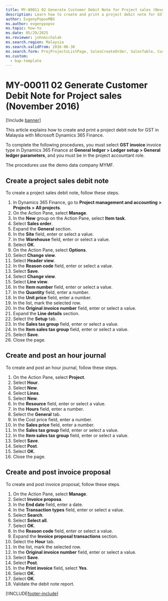 ```yaml
--- 
title: MY-00011 02 Generate Customer Debit Note for Project sales (November 2016)
description: Learn how to create and print a project debit note for GST in Malaysia with Microsoft Dynamics 365 Finance. 
author: EvgenyPopovMBS
ms.author: evgenypopov
ms.topic: how-to
ms.date: 05/29/2025
ms.reviewer: johnmichalak   
ms.search.region: Malaysia
ms.search.validFrom: 2016-06-30
ms.search.form: ProjProjectsListPage, SalesCreateOrder, SalesTable, CustInvoiceJourLookup_MY, TaxGroupLookup, ProjJournalTable, ProjJournalTransEmpl, ResourceLookup, ProjInvoiceProposalCreateLines, ProjInvoiceProposalTransTypeLookup, ProjInvoiceProposalDetail, ProjInvoiceEditLines 
ms.custom: 
  - bap-template
---
```


# MY-00011 02 Generate Customer Debit Note for Project sales (November 2016)

[!include [banner](../../includes/banner.md)]

This article explains how to create and print a project debit note for GST in Malaysia with Microsoft Dynamics 365 Finance. 

To complete the following procedures, you must select **GST invoice** invoice type in Dynamics 365 Finance at **General ledger \> Ledger setup \> General ledger parameters**, and you must be in the project accountant role.

The procedures use the demo data company MYMF.

## Create a project sales debit note

To create a project sales debit note, follow these steps.

1. In Dynamics 365 Finance, go to **Project management and accounting \> Projects \> All projects**.
1. On the Action Pane, select **Manage**.
1. In the **New** group on the Action Pane, select **Item task**.
1. Select **Sales order**.
1. Expand the **General** section.
1. In the **Site** field, enter or select a value.
1. In the **Warehouse** field, enter or select a value.
1. Select **OK**.
1. On the Action Pane, select **Options**.
1. Select **Change view**.
1. Select **Header view**.
1. In the **Reason code** field, enter or select a value.
1. Select **Save**.
1. Select **Change view**.
1. Select **Line view**.
1. In the **Item number** field, enter or select a value.
1. In the **Quantity** field, enter a number.
1. In the **Unit price** field, enter a number.
1. In the list, mark the selected row.
1. In the **Original invoice number** field, enter or select a value.
1. Expand the **Line details** section.
1. Select the **Setup** tab.
1. In the **Sales tax group** field, enter or select a value.
1. In the **Item sales tax group** field, enter or select a value.
1. Select **Save**.
1. Close the page.

## Create and post an hour journal

To create and post an hour journal, follow these steps.

1. On the Action Pane, select **Project**.
1. Select **Hour**.
1. Select **New**.
1. Select **Lines**.
1. Select **New**.
1. In the **Resource** field, enter or select a value.
1. In the **Hours** field, enter a number.
1. Select the **General** tab.
1. In the Cost price field, enter a number.
1. In the **Sales price** field, enter a number.
1. In the **Sales tax group** field, enter or select a value.
1. In the **Item sales tax group** field, enter or select a value.
1. Select **Save**.
1. Select **Post**.
1. Select **OK**.
1. Close the page.

## Create and post invoice proposal

To create and post invoice proposal, follow these steps.

1. On the Action Pane, select **Manage**.
1. Select **Invoice proposa**.
1. In the **End date** field, enter a date.
1. In the **Transaction types** field, enter or select a value.
1. Select **Search**.
1. Select **Select all**.
1. Select **OK**.
1. In the **Reason code** field, enter or select a value.
1. Expand the **Invoice proposal transactions** section.
1. Select the **Hour** tab.
1. In the list, mark the selected row.
1. In the **Original invoice number** field, enter or select a value.
1. Select **Save**.
1. Select **Post**.
1. In the **Print invoice** field, select **Yes**.
1. Select **OK**.
1. Select **OK**.
1. Validate the debit note report.  



[!INCLUDE[footer-include](../../../includes/footer-banner.md)]
